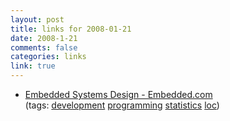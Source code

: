 ```yaml
--- 
layout: post
title: links for 2008-01-21
date: 2008-1-21
comments: false
categories: links
link: true
---
```

<ul class="delicious">
	<li>
		<div class="delicious-link"><a href="http://www.embedded.com/columns/technicalinsights/205604461?printable=true">Embedded Systems Design - Embedded.com</a></div>
		<div class="delicious-tags">(tags: <a href="http://del.icio.us/zanshin/development">development</a> <a href="http://del.icio.us/zanshin/programming">programming</a> <a href="http://del.icio.us/zanshin/statistics">statistics</a> <a href="http://del.icio.us/zanshin/loc">loc</a>)</div>
	</li>
</ul>

